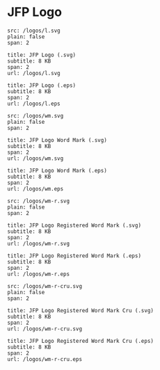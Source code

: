 # JFP Logo

```image
src: /logos/l.svg
plain: false
span: 2
```

```download
title: JFP Logo (.svg)
subtitle: 8 KB
span: 2
url: /logos/l.svg
```

```download
title: JFP Logo (.eps)
subtitle: 8 KB
span: 2
url: /logos/l.eps
```

```image
src: /logos/wm.svg
plain: false
span: 2
```

```download
title: JFP Logo Word Mark (.svg)
subtitle: 8 KB
span: 2
url: /logos/wm.svg
```

```download
title: JFP Logo Word Mark (.eps)
subtitle: 8 KB
span: 2
url: /logos/wm.eps
```

```image
src: /logos/wm-r.svg
plain: false
span: 2
```

```download
title: JFP Logo Registered Word Mark (.svg)
subtitle: 8 KB
span: 2
url: /logos/wm-r.svg
```


```download
title: JFP Logo Registered Word Mark (.eps)
subtitle: 8 KB
span: 2
url: /logos/wm-r.eps
```

```image
src: /logos/wm-r-cru.svg
plain: false
span: 2
```

```download
title: JFP Logo Registered Word Mark Cru (.svg)
subtitle: 8 KB
span: 2
url: /logos/wm-r-cru.svg
```


```download
title: JFP Logo Registered Word Mark Cru (.eps)
subtitle: 8 KB
span: 2
url: /logos/wm-r-cru.eps
```

